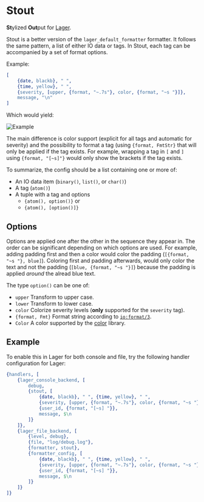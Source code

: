 Stout
=====

**St**ylized **Out**put for [Lager](https://github.com/basho/lager).

Stout is a better version of the `lager_default_formatter` formatter. It
follows the same pattern, a list of either IO data or tags. In Stout, each tag
can be accompanied by a set of format options.

Example:

```erlang
[
    {date, blackb}, " ",
    {time, yellow}, " ",
    {severity, [upper, {format, "~.7s"}, color, {format, "~s "}]},
    message, "\n"
]
```

Which would yield:

![Example](https://raw.github.com/eproxus/stout/master/screenshot.png)

The main difference is color support (explicit for all tags and automatic for
severity) and the possibility to format a tag (using `{format, FmtStr}` that
will only be applied if the tag exists. For example, wrapping a tag in `[` and
`]` using `{format, "[~s]"}` would only show the brackets if the tag exists.

To summarize, the config should be a list containing one or more of:
* An IO data item (`binary()`, `list()`, or `char()`)
* A tag (`atom()`)
* A tuple with a tag and options
    * `{atom(), option()}` or
    * `{atom(), [option()]}`

Options
-------

Options are applied one after the other in the sequence they appear in. The
order can be significant depending on which options are used. For example,
adding padding first and then a color would color the padding (`[{format, "~s
"}, blue]`). Coloring first and padding afterwards, would only color the text
and not the padding (`[blue, {format, "~s "}]`) because the padding is applied
*around* the alread blue text.

The type `option()` can be one of:
* `upper` Transform to upper case.
* `lower` Transform to lower case.
* `color` Colorize severity levels (**only** supported for the `severity` tag).
* `{format, Fmt}` Format string according to [`io:format/3`](http://www.erlang.org/doc/man/io.html#format-3).
* `Color` A color supported by the [color](https://github.com/julianduque/erlang-color) library.

Example
-------

To enable this in Lager for both console and file, try the following handler
configuration for Lager:

```erlang
{handlers, [
    {lager_console_backend, [
        debug,
        {stout, [
            {date, blackb}, " ", {time, yellow}, " ",
            {severity, [upper, {format, "~.7s"}, color, {format, "~s "}]},
            {user_id, {format, "[~s] "}},
            message, $\n
        ]}
    ]},
    {lager_file_backend, [
        {level, debug},
        {file, "log/debug.log"},
        {formatter, stout},
        {formatter_config, [
            {date, blackb}, " ", {time, yellow}, " ",
            {severity, [upper, {format, "~.7s"}, color, {format, "~s "}]},
            {user_id, {format, "[~s] "}},
            message, $\n
        ]}
    ]}
]}
```
